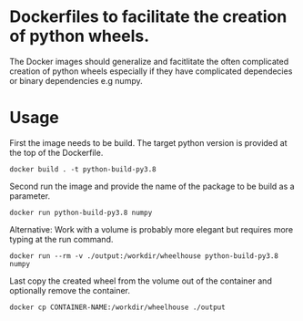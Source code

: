# Dockerfiles to facilitate the creation of python wheels.

The Docker images should generalize and facitlitate the often complicated creation of python wheels especially
if they have complicated dependecies or binary dependencies e.g numpy.

# Usage

First the image needs to be build. The target python version is provided at the top of the Dockerfile.

```
docker build . -t python-build-py3.8
```

Second run the image and provide the name of the package to be build as a parameter.

```
docker run python-build-py3.8 numpy
```

Alternative: Work with a volume is probably more elegant but requires more typing at the run command.

```
docker run --rm -v ./output:/workdir/wheelhouse python-build-py3.8 numpy
```

Last copy the created wheel from the volume out of the container and optionally remove the container.

```
docker cp CONTAINER-NAME:/workdir/wheelhouse ./output
```
